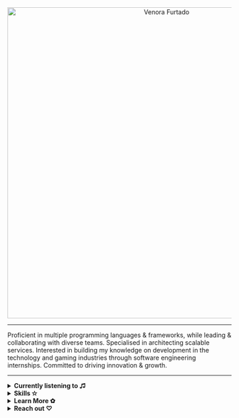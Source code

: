 <div align="middle"> 
  
 
  <img src="https://github.com/venoraf/Images-and-Gifs-/blob/main/Frame%202.png" width="700px" alt="Venora Furtado">  
  
-----
<div align="left">
  
Proficient in multiple programming languages & frameworks, while leading & collaborating with diverse teams. Specialised in architecting scalable services. Interested in building my knowledge on development in the technology and gaming industries through software engineering internships. Committed to driving innovation & growth. 

---

<div align="left"> 
<details>
  <summary><b>Currently listening to ♫</b></summary>
  <p align="left">
  <img width="320" height="445" src="https://spotify-github-profile.vercel.app/api/view?uid=unicornvinny&cover_image=true&theme=natemoo-re&show_offline=true&background_color=583b5e&interchange=true&bar_color=f7c6fb&bar_color_cover=false">
</p>
</details>

<details>
  <summary><b>Skills ✫</b></summary>
  <br/>

  ![Javascript](https://img.shields.io/badge/-Javascript-black?style=plastic&logo=javascript)
  ![Python](https://img.shields.io/badge/-Python-black?style=plastic&logo=Python)
  ![CSharp](https://img.shields.io/badge/-CSharp-black?style=plastic&logo=CSharp)
  ![C](https://img.shields.io/badge/-c-black?style=plastic&logo=c)
  ![Java](https://img.shields.io/badge/-java-black?style=plastic&logo=java)
  ![HTML5](https://img.shields.io/badge/-HTML5-black?style=plastic&logo=html5)
  ![CSS3](https://img.shields.io/badge/-CSS3-black?style=plastic&logo=css3)
  ![Git](https://img.shields.io/badge/-Git-black?style=plastic&logo=git)
  ![Web3](https://img.shields.io/badge/-Web3-black?style=plastic&logo=blockchain)
  ![VS Code](https://img.shields.io/badge/-VS%20Code-black?style=plastic&logo=visual-studio-code) 
  ![React](https://img.shields.io/badge/-React-black?style=plastic&logo=react)
  ![Node.JS](https://img.shields.io/badge/-Node.JS-black?style=plastic&logo=Node.js)
  ![Amazon AWS](https://img.shields.io/badge/Amazon%20AWS-black?style=plastic&logo=amazon-aws)
  ![GitHub Actions](https://img.shields.io/badge/-GitHubActions-black?style=plastic&logo=github-actions)
  ![GitLab](https://img.shields.io/badge/-GitLab-black?style=plastic&logo=gitlab)
  ![MaterialUI](https://img.shields.io/badge/-MaterialUI-black?style=plastic&logo=mui)
  ![MongoDB](https://img.shields.io/badge/-MongoDB-black?style=plastic&logo=mongodb)
  ![MySQL](https://img.shields.io/badge/-MySQL-black?style=plastic&logo=mysql) 
  ![SQLServer](https://img.shields.io/badge/-MSSQL-black?style=plastic&logo=sqlserver)
  ![npm](https://img.shields.io/badge/-npm-black?style=plastic&logo=npm)
  ![Linux](https://img.shields.io/badge/-linux-black?style=plastic&logo=linux)
  ![Figma](https://img.shields.io/badge/-figma-black?style=plastic&logo=figma) 
  ![Photoshop](https://img.shields.io/badge/-photoshop-black?style=plastic&logo=adobe) 
  ![Unity](https://img.shields.io/badge/-Unity-black?style=plastic&logo=unity)

</details>

<details>
  <summary><b>Learn More ✿</b></summary>
  <br/>
    <img src="https://github.com/venoraf/Images-and-Gifs-/blob/main/yang-jungwon-jungwon.gif" width="250px" />
 
  <br/> Check out my portfolio at <a href="https://www.venorafurtado.com/">venorafurtado.com</a>!
</details>

<details>
  <summary><b>Reach out ♡</b></summary>
 <div>
  <br/>
  I like connecting with people so if you'd like to reach out: <br> write to me at <a href="mailto:venora10@gmail.com">venora10@gmail.com</a>  
</details>
